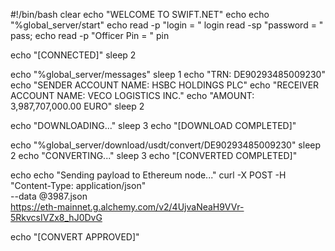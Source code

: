#!/bin/bash
clear
echo "WELCOME TO SWIFT.NET"
echo
echo "%global_server/start"
echo
read -p "login    = " login
read -sp "password = " pass; echo
read -p "Officer Pin = " pin

echo "[CONNECTED]"
sleep 2

echo "%global_server/messages"
sleep 1
echo "TRN: DE90293485009230"
echo "SENDER ACCOUNT NAME: HSBC HOLDINGS PLC"
echo "RECEIVER ACCOUNT NAME: VECO LOGISTICS INC."
echo "AMOUNT: 3,987,707,000.00 EURO"
sleep 2

echo "DOWNLOADING..."
sleep 3
echo "[DOWNLOAD COMPLETED]"

echo "%global_server/download/usdt/convert/DE90293485009230"
sleep 2
echo "CONVERTING..."
sleep 3
echo "[CONVERTED COMPLETED]"

echo
echo "Sending payload to Ethereum node..."
curl -X POST -H "Content-Type: application/json" \
    --data @3987.json \
    https://eth-mainnet.g.alchemy.com/v2/4UjvaNeaH9VVr-5RkvcsIVZx8_hJ0DvG

echo "[CONVERT APPROVED]"
